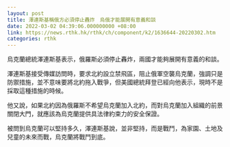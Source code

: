 ```yaml
---
layout: post
title: 澤連斯基稱俄方必須停止轟炸　烏俄才能展開有意義和談
date: 2022-03-02 04:39:06.000000000 +08:00
link: https://news.rthk.hk/rthk/ch/component/k2/1636644-20220302.htm
categories: rthk
---
```


烏克蘭總統澤連斯基表示，俄羅斯必須停止轟炸，兩國才能夠展開有意義的和談。

澤連斯基接受傳媒訪問時，要求北約設立禁飛區，阻止俄軍空襲烏克蘭，強調只是防禦措施，並不意味要將北約拖入戰爭，但美國總統拜登已經向他表示，現時不是採取這種措施的時候。

他又說，如果北約因為俄羅斯不希望烏克蘭加入北約，而對烏克蘭加入組織的前景關閉大門，就應該為烏克蘭提供具法律約束力的安全保證。

被問到烏克蘭可以堅持多久，澤連斯基說，並非堅持，而是戰鬥，為家園、土地及兒童的未來而戰，烏克蘭將戰鬥到底。
